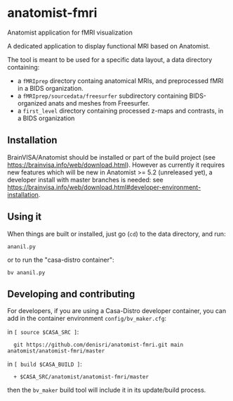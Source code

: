 # anatomist-fmri
Anatomist application for fMRI visualization

A dedicated application to display functional MRI based on Anatomist.

The tool is meant to be used for a specific data layout, a data directory containing:
- a `fMRIprep` directory containg anatomical MRIs, and preprocessed fMRI in a BIDS organization.
- a `fMRIprep/sourcedata/freesurfer` subdirectory containing BIDS-organized anats and meshes from Freesurfer.
- a `first_level` directory containing processed z-maps and contrasts, in a BIDS organization

## Installation

BrainVISA/Anatomist should be installed or part of the build project (see https://brainvisa.info/web/download.html). However as currently it requires new features which will be new in Anatomist >= 5.2 (unreleased yet), a developer install with master branches is needed: see https://brainvisa.info/web/download.html#developer-environment-installation.

## Using it

When things are built or installed, just go (`cd`) to the data directory, and run:

```
ananil.py
```

or to run the "casa-distro container":
```
bv ananil.py
```

## Developing and contributing

For developers, if you are using a Casa-Distro developer container, you can add in the container environment `config/bv_maker.cfg`:

in `[ source $CASA_SRC ]`:
```
  git https://github.com/denisri/anatomist-fmri.git main anatomist/anatomist-fmri/master
```

in `[ build $CASA_BUILD ]`:
```
  + $CASA_SRC/anatomist/anatomist-fmri/master
```
then the `bv_maker` build tool will include it in its update/build process.
